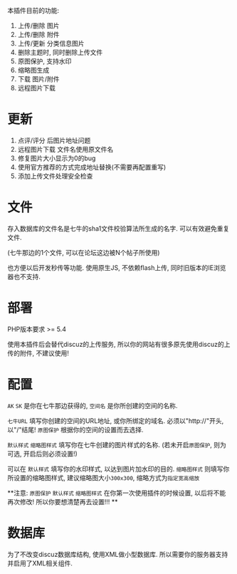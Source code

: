 本插件目前的功能: 

1. 上传/删除 图片
2. 上传/删除 附件
3. 上传/更新 分类信息图片
4. 删除主题时, 同时删除上传文件
5. 原图保护, 支持水印
6. 缩略图生成
7. 下载 图片/附件
8. 远程图片下载

# 更新

1. 点评/评分 后图片地址问题
2. 远程图片下载 文件名使用原文件名
3. 修复图片大小显示为0的bug
4. 使用官方推荐的方式完成地址替换(不需要再配置重写)
5. 添加上传文件处理安全检查

# 文件

存入数据库的文件名是七牛的sha1文件校验算法所生成的名字. 可以有效避免重复文件.

(七牛那边的1个文件, 可以在论坛这边被N个帖子所使用)

也方便以后开发秒传等功能. 使用原生JS, 不依赖flash上传, 同时旧版本的IE浏览器也不支持.

# 部署

PHP版本要求 >= 5.4

使用本插件后会替代discuz的上传服务, 所以你的网站有很多原先使用discuz的上传的附件, 不建议使用!

# 配置

`AK` `SK` 是你在七牛那边获得的, `空间名` 是你所创建的空间的名称.

`七牛URL` 填写你创建的空间的URL地址, 或你所绑定的域名. 必须以"http://"开头, 以"/"结尾!
`原图保护` 根据你的空间的设置而去选择.

`默认样式` `缩略图样式` 填写你在七牛创建的图片样式的名称.
(若未开启`原图保护`, 则为可选, 开启后则必须设置!)

可以在 `默认样式` 填写你的水印样式, 以达到图片加水印的目的.
`缩略图样式` 则填写你所设置的缩略图样式, 建议缩略图大小`300x300`, 缩略方式为`指定宽高缩放 `

**注意: `原图保护` `默认样式` `缩略图样式` 在你第一次使用插件的时候设置, 以后将不能再次修改! 所以你要想清楚再去设置!!! **

# 数据库
为了不改变discuz数据库结构, 使用XML做小型数据库. 所以需要你的服务器支持并启用了XML相关组件.
